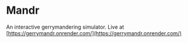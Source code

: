 # Mandr

An interactive gerrymandering simulator. Live at [https://gerrymandr.onrender.com/](https://gerrymandr.onrender.com/)
